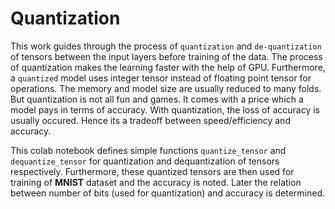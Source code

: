 # Quantization
This work guides through the process of `quantization` and `de-quantization` of tensors between the input layers before training of the data. The process of quantization makes the learning faster with the help of GPU. Furthermore, a `quantized` model uses integer tensor instead of floating point tensor for operations. The memory and model size are usually reduced to many folds. But quantization is not all fun and games. It comes with a price which a model pays in terms of accuracy. With quantization, the loss of accuracy is usually occured. Hence its a tradeoff between speed/efficiency and accuracy. 

This colab notebook defines simple functions `quantize_tensor` and `dequantize_tensor` for quantization and dequantization of tensors respectively. Furthermore, these quantized tensors are then used for training of **MNIST** dataset and the accuracy is noted. Later the relation between number of bits (used for quantization) and accuracy is determined.
